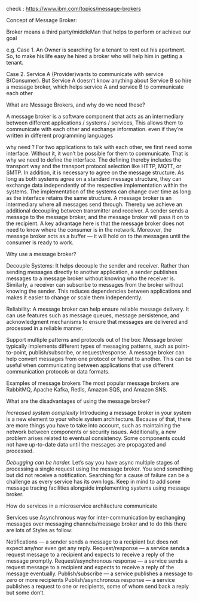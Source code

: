 check : https://www.ibm.com/topics/message-brokers

Concept of Message Broker:

Broker means a third party/middleMan that helps to perform or achieve our goal

e.g.
Case 1. An Owner is searching for a tenant to rent out his apartment. So, to make his life easy he hired a broker who will help him in getting a tenant.

Case 2. Service A (Provider)wants to communicate with service B(Consumer). But Service A doesn’t know anything about Service B
so hire a message broker, which helps service A and service B to communicate each other

What are Message Brokers, and why do we need these?
 
A message broker is a software component that acts as an intermediary between different applications / systems / services, This allows them to communicate with each other and exchange information. even if they’re written in different programming languages

why need ?
For two applications to talk with each other, we first need some interface. Without it, it won’t be possible for them to communicate. That is why we need to define the interface. The defining thereby includes the transport way and the transport protocol selection like HTTP, MQTT, or SMTP.
In addition, it is necessary to agree on the message structure. As long as both systems agree on a standard message structure, they can exchange data independently of the respective implementation within the systems. The implementation of the systems can change over time as long as the interface retains the same structure.
A message broker is an intermediary where all messages send through. Thereby we achieve an additional decoupling between transmitter and receiver. A sender sends a message to the message broker, and the message broker will pass it on to the recipient. A key advantage here is that the message broker does not need to know where the consumer is in the network.
Moreover, the message broker acts as a buffer — it will hold on to the messages until the consumer is ready to work.

Why use a message broker?
 
Decouple Systems: It helps decouple the sender and receiver. Rather than sending messages directly to another application, a sender publishes messages to a message broker without knowing who the receiver is. Similarly, a receiver can subscribe to messages from the broker without knowing the sender. This reduces dependencies between applications and makes it easier to change or scale them independently.

Reliability: A message broker can help ensure reliable message delivery. It can use features such as message queues, message persistence, and acknowledgment mechanisms to ensure that messages are delivered and processed in a reliable manner.

Support multiple patterns and protocols out of the box: Message broker typically implements different types of messaging patterns, such as point-to-point, publish/subscribe, or request/response. A message broker can help convert messages from one protocol or format to another. This can be useful when communicating between applications that use different communication protocols or data formats.


Examples of message brokers
The most popular message brokers are RabbitMQ, Apache Kafka, Redis, Amazon SQS, and Amazon SNS.


What are the disadvantages of using the message broker?
 
*Increased system complexity*
Introducing a message broker in your system is a new element to your whole system architecture. Because of that, there are more things you have to take into account, such as maintaining the network between components or security issues.  Additionally, a new problem arises related to eventual consistency. Some components could not have up-to-date data until the messages are propagated and processed.
  
*Debugging can be harder.*
Let’s say you have async multiple stages of processing a single request using the message broker. You send something but did not receive a notification. Searching for a cause of failure can be a challenge as every service has its own logs. Keep in mind to add some message tracing facilities alongside implementing systems using message broker.

How do services in a microservice architecture communicate

Services use Asynchronous way for inter-communication by exchanging messages over messaging channels/message broker and to do this there are lots of Styles as follow:

Notifications — a sender sends a message to a recipient but does not expect any/nor even get any reply.
Request/response — a service sends a request message to a recipient and expects to receive a reply of the message promptly.
Request/asynchronous response — a service sends a request message to a recipient and expects to receive a reply of the message eventually.
Publish/subscribe — a service publishes a message to zero or more recipients
Publish/asynchronous response — a service publishes a request to one or recipients, some of whom send back a reply but some don’t.


